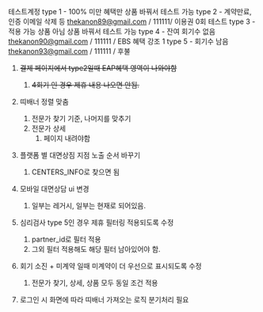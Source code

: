 테스트계정
type 1 - 100% 미만 혜택만
	상품 바꿔서 테스트 가능
type 2 - 계약만료, 인증 이메일 삭제 등
	thekanon89@gmail.com / 111111/ 이용권 0회 테스트
type 3 - 적용 가능 상품 아님
	상품 바꿔서 테스트 가능
type 4 - 잔여 회기수 없음
	thekanon90@gmail.com / 111111 / EBS 혜택 강조 1
type 5 - 회기수 남음
	thekanon93@gmail.com / 111111 / 후불


1. ~~결제 페이지에서 type2일때 EAP혜택 영역이 나와야함~~
	1. ~~4회기 인 경우 제휴 내용 나오면 안됨.~~
2. 띠배너 정렬 맞춤
	1. 전문가 찾기 기준, 나머지를 맞추기
	2. 전문가 상세
		1. 페이지 내려야함

3. 플랫폼 별 대면상짐 지점 노출 순서 바꾸기
	1. CENTERS_INFO로 찾으면 됨
4. 모바일 대면상담 ui 변경
	1. 일부는 레거시, 일부는 현재로 되어있음.
5. 심리검사 type 5인 경우 제휴 필터링 적용되도록 수정
	1. partner_id로 필터 적용
	2. 그외 필터 적용해도 해당 필터 남아있어야 함.
6. 회기 소진 + 미계약 일때 미계약이 더 우선으로 표시되도록 수정
	1. 전문가 찾기, 상세, 상품 모두 동일 조건 적용
7. 로그인 시 화면에 따라 띠배너 가져오는 로직 분기처리 필요